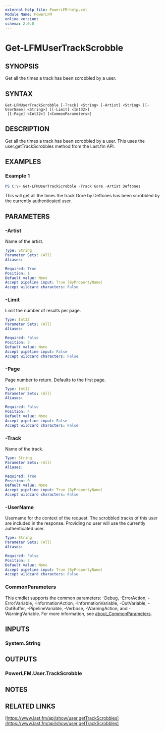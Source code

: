 ```yaml
---
external help file: PowerLFM-help.xml
Module Name: PowerLFM
online version:
schema: 2.0.0
---
```


# Get-LFMUserTrackScrobble

## SYNOPSIS
Get all the times a track has been scrobbled by a user.

## SYNTAX

```
Get-LFMUserTrackScrobble [-Track] <String> [-Artist] <String> [[-UserName] <String>] [[-Limit] <Int32>]
 [[-Page] <Int32>] [<CommonParameters>]
```

## DESCRIPTION
Get all the times a track has been scrobbled by a user. This uses the user.getTrackScrobbles method from the Last.fm API.

## EXAMPLES

### Example 1
```powershell
PS C:\> Get-LFMUserTrackScrobble -Track Gore -Artist Deftones
```

This will get all the times the track Gore by Deftones has been scrobbled by the currently authenticated user.

## PARAMETERS

### -Artist
Name of the artist.

```yaml
Type: String
Parameter Sets: (All)
Aliases:

Required: True
Position: 1
Default value: None
Accept pipeline input: True (ByPropertyName)
Accept wildcard characters: False
```

### -Limit
Limit the number of results per page.

```yaml
Type: Int32
Parameter Sets: (All)
Aliases:

Required: False
Position: 3
Default value: None
Accept pipeline input: False
Accept wildcard characters: False
```

### -Page
Page number to return. Defaults to the first page.

```yaml
Type: Int32
Parameter Sets: (All)
Aliases:

Required: False
Position: 4
Default value: None
Accept pipeline input: False
Accept wildcard characters: False
```

### -Track
Name of the track.

```yaml
Type: String
Parameter Sets: (All)
Aliases:

Required: True
Position: 0
Default value: None
Accept pipeline input: True (ByPropertyName)
Accept wildcard characters: False
```

### -UserName
Username for the context of the request. The scrobbled tracks of this user are included in the response. Providing no user will use the currently authenticated user.

```yaml
Type: String
Parameter Sets: (All)
Aliases:

Required: False
Position: 2
Default value: None
Accept pipeline input: True (ByPropertyName)
Accept wildcard characters: False
```

### CommonParameters
This cmdlet supports the common parameters: -Debug, -ErrorAction, -ErrorVariable, -InformationAction, -InformationVariable, -OutVariable, -OutBuffer, -PipelineVariable, -Verbose, -WarningAction, and -WarningVariable. For more information, see [about_CommonParameters](http://go.microsoft.com/fwlink/?LinkID=113216).

## INPUTS

### System.String

## OUTPUTS

### PowerLFM.User.TrackScrobble

## NOTES

## RELATED LINKS

[https://www.last.fm/api/show/user.getTrackScrobbles](https://www.last.fm/api/show/user.getTrackScrobbles)
